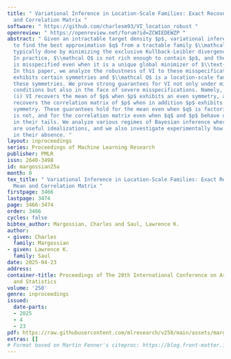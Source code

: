 ```yaml
---
title: " Variational Inference in Location-Scale Families: Exact Recovery of the Mean
  and Correlation Matrix "
software: " https://github.com/charlesm93/VI_location_robust "
openreview: " https://openreview.net/forum?id=ZCWIEDEWZP "
abstract: " Given an intractable target density $p$, variational inference (VI) attempts
  to find the best approximation $q$ from a tractable family $\\mathcal Q$. This is
  typically done by minimizing the exclusive Kullback-Leibler divergence, $\\text{KL}(q||p)$.
  In practice, $\\mathcal Q$ is not rich enough to contain $p$, and the approximation
  is misspecified even when it is a unique global minimizer of $\\text{KL}(q||p)$.
  In this paper, we analyze the robustness of VI to these misspecifications when $p$
  exhibits certain symmetries and $\\mathcal Q$ is a location-scale family that shares
  these symmetries. We prove strong guarantees for VI not only under mild regularity
  conditions but also in the face of severe misspecifications. Namely, we show that
  (i) VI recovers the mean of $p$ when $p$ exhibits an even symmetry, and (ii) it
  recovers the correlation matrix of $p$ when in addition $p$ exhibits an elliptical
  symmetry. These guarantees hold for the mean even when $q$ is factorized and $p$
  is not, and for the correlation matrix even when $q$ and $p$ behave differently
  in their tails. We analyze various regimes of Bayesian inference where these symmetries
  are useful idealizations, and we also investigate experimentally how VI behaves
  in their absence. "
layout: inproceedings
series: Proceedings of Machine Learning Research
publisher: PMLR
issn: 2640-3498
id: margossian25a
month: 0
tex_title: " Variational Inference in Location-Scale Families: Exact Recovery of the
  Mean and Correlation Matrix "
firstpage: 3466
lastpage: 3474
page: 3466-3474
order: 3466
cycles: false
bibtex_author: Margossian, Charles and Saul, Lawrence K.
author:
- given: Charles
  family: Margossian
- given: Lawrence K.
  family: Saul
date: 2025-04-23
address:
container-title: Proceedings of The 28th International Conference on Artificial Intelligence
  and Statistics
volume: '258'
genre: inproceedings
issued:
  date-parts:
  - 2025
  - 4
  - 23
pdf: https://raw.githubusercontent.com/mlresearch/v258/main/assets/margossian25a/margossian25a.pdf
extras: []
# Format based on Martin Fenner's citeproc: https://blog.front-matter.io/posts/citeproc-yaml-for-bibliographies/
---
```

